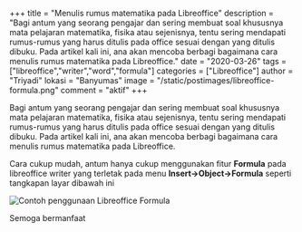 +++
title = "Menulis rumus matematika pada Libreoffice"
description = "Bagi antum yang seorang pengajar dan sering membuat soal khususnya mata pelajaran matematika, fisika atau sejenisnya, tentu sering mendapati rumus-rumus yang harus ditulis pada office sesuai dengan yang ditulis dibuku. Pada artikel kali ini, ana akan mencoba berbagi bagaimana cara menulis rumus matematika pada Libreoffice."
date = "2020-03-26"
tags = ["libreoffice","writer","word","formula"]
categories = ["Libreoffice"]
author = "Triyadi"
lokasi = "Banyumas"
image = "/static/postimages/libreoffice-formula.png"
comment = "aktif"
+++

Bagi antum yang seorang pengajar dan sering membuat soal khususnya mata pelajaran matematika, fisika atau sejenisnya, tentu sering mendapati rumus-rumus yang harus ditulis pada office sesuai dengan yang ditulis dibuku. Pada artikel kali ini, ana akan mencoba berbagi bagaimana cara menulis rumus matematika pada Libreoffice. 

Cara cukup mudah, antum hanya cukup menggunakan fitur **Formula** pada libreoffice writer yang terletak pada menu **Insert->Object->Formula** seperti tangkapan layar dibawah ini

![Contoh penggunaan Libreoffice Formula](/static/postimages/contoh-formula.gif)

Semoga bermanfaat

